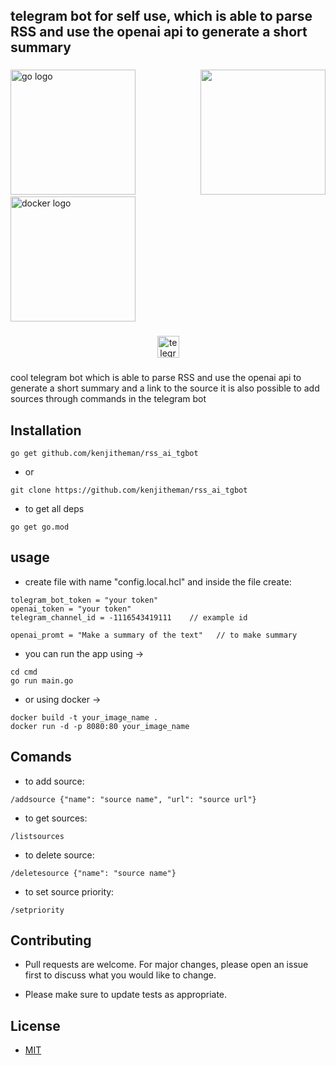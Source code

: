 <h2 align="left">telegram bot for self use, which is able to parse RSS and use the openai api to generate a short summary</h2>

###

<img align="right" height="200" src="https://media.tenor.com/6OCEdkhjHKUAAAAC/d4dj-first-mix-d4dj.gif"  />

###

<div align="left">
  <img src="https://cdn.jsdelivr.net/gh/devicons/devicon/icons/go/go-original.svg" height="200" alt="go logo"  />
  <img width="" />
  <img src="https://cdn.jsdelivr.net/gh/devicons/devicon/icons/docker/docker-original.svg" height="200" alt="docker logo"  />
</div>

###

<div align="center">
  <a href="#" target="_blank">
    <img src="https://img.shields.io/static/v1?message=bot_ai_rss_man&logo=telegram&label=&color=2CA5E0&logoColor=white&labelColor=&style=for-the-badge" height="35" alt="telegram logo"  />
  </a>
</div>

###

cool telegram bot 
which is able to parse RSS and use the openai api to generate a short summary and a link to the source
it is also possible to add sources through commands in the telegram bot

## Installation

```
go get github.com/kenjitheman/rss_ai_tgbot
```

- or

```
git clone https://github.com/kenjitheman/rss_ai_tgbot 
```
- to get all deps

```
go get go.mod
```

## usage
- create file with name "config.local.hcl" and inside the file create:
```
tolegram_bot_token = "your token"
openai_token = "your token"
telegram_channel_id = -1116543419111    // example id

openai_promt = "Make a summary of the text"   // to make summary
```
- you can run the app using ->
```
cd cmd
go run main.go
```

- or using docker ->
```
docker build -t your_image_name .
docker run -d -p 8080:80 your_image_name
```

## Comands
- to add source:
```
/addsource {"name": "source name", "url": "source url"}
```
- to get sources:
```
/listsources
```
- to delete source:
```
/deletesource {"name": "source name"}
```
- to set source priority:
```
/setpriority 
```

## Contributing

- Pull requests are welcome. For major changes, please open an issue first
to discuss what you would like to change.

- Please make sure to update tests as appropriate.

## License

- [MIT](https://choosealicense.com/licenses/mit/)
